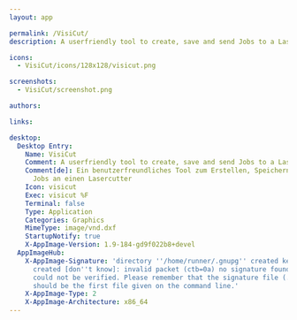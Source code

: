 ```yaml
---
layout: app

permalink: /VisiCut/
description: A userfriendly tool to create, save and send Jobs to a Lasercutter

icons:
  - VisiCut/icons/128x128/visicut.png

screenshots:
  - VisiCut/screenshot.png

authors:

links:

desktop:
  Desktop Entry:
    Name: VisiCut
    Comment: A userfriendly tool to create, save and send Jobs to a Lasercutter
    Comment[de]: Ein benutzerfreundliches Tool zum Erstellen, Speichern und Senden von
      Jobs an einen Lasercutter
    Icon: visicut
    Exec: visicut %F
    Terminal: false
    Type: Application
    Categories: Graphics
    MimeType: image/vnd.dxf
    StartupNotify: true
    X-AppImage-Version: 1.9-184-gd9f022b8+devel
  AppImageHub:
    X-AppImage-Signature: 'directory ''/home/runner/.gnupg'' created keybox ''/home/runner/.gnupg/pubring.kbx''
      created [don''t know]: invalid packet (ctb=0a) no signature found the signature
      could not be verified. Please remember that the signature file (.sig or .asc)
      should be the first file given on the command line.'
    X-AppImage-Type: 2
    X-AppImage-Architecture: x86_64
---
```

